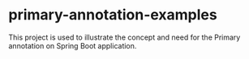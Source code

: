 # primary-annotation-examples
This project is used to illustrate the concept and need for the Primary annotation on Spring Boot application.

